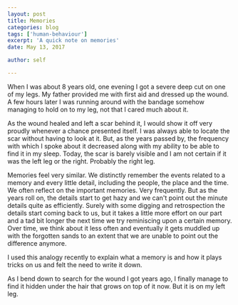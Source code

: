 ```yaml
---
layout: post
title: Memories
categories: blog
tags: ['human-behaviour']
excerpt: 'A quick note on memories'
date: May 13, 2017

author: self

---
```


When I was about 8 years old, one evening I got a severe deep cut on
one of my legs. My father provided me with first aid and dressed up
the wound. A few hours later I was running around with the bandage
somehow managing to hold on to my leg, not that I cared much about it.

As the wound healed and left a scar behind it, I would show it off
very proudly whenever a chance presented itself. I was always able
to locate the scar without having to look at it. But, as the years
passed by, the frequency with which I spoke about it decreased along
with my ability to be able to find it in my sleep. Today, the scar is
barely visible and I am not certain if it was the left leg or the
right. Probably the right leg.

Memories feel very similar. We distinctly remember the events related
to a memory and every little detail, including the people, the place
and the time. We often reflect on the important memories. Very
frequently. But as the years roll on, the details start to get hazy
and we can't point out the minute details quite as efficiently. Surely
with some digging and retrospection the details start coming back to
us, but it takes a little more effort on our part and a tad bit longer
the next time we try reminiscing upon a certain memory. Over time, we
think about it less often and eventually it gets muddled up with the
forgotten sands to an extent that we are unable to point out the
difference anymore.

I used this analogy recently to explain what a memory is and how it
plays tricks on us and felt the need to write it down.

As I bend down to search for the wound I got years ago, I finally
manage to find it hidden under the hair that grows on top of it
now. But it is on my left leg.
